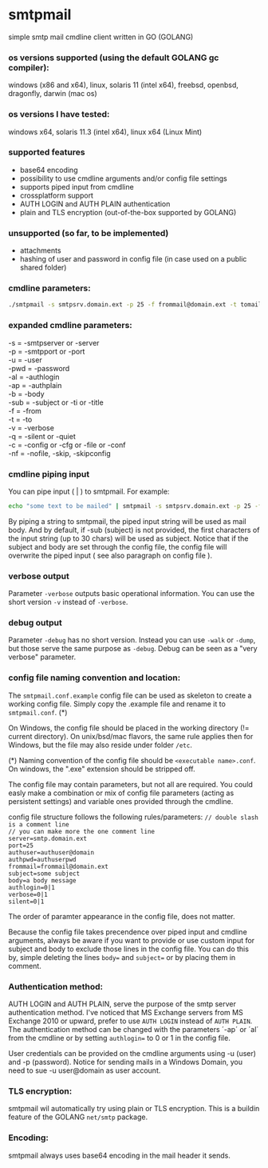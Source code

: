 # smtpmail
simple smtp mail cmdline client written in GO (GOLANG)


### os versions supported (using the default GOLANG gc compiler): 
windows (x86 and x64), linux, solaris 11 (intel x64), freebsd, openbsd, dragonfly, darwin (mac os) 


### os versions I have tested:
windows x64, solaris 11.3 (intel x64), linux x64 (Linux Mint)


### supported features
- base64 encoding<br />
- possibility to use cmdline arguments and/or config file settings<br />
- supports piped input from cmdline<br />
- crossplatform support<br />
- AUTH LOGIN and AUTH PLAIN authentication
- plain and TLS encryption (out-of-the-box supported by GOLANG)



### unsupported (so far, to be implemented)
- attachments
- hashing of user and password in config file (in case used on a public shared folder)


### cmdline parameters:
```sh
./smtpmail -s smtpsrv.domain.ext -p 25 -f frommail@domain.ext -t tomail1@domain.ext,tomail2@domain.ext -b "mail message" -sub "mail subject" -u <authuser> -pwd <password> [-al|-ap] [-q] [-c <config file>|-nf] [-v|-debug]
```

### expanded cmdline parameters:
-s = -smtpserver or -server<br />
-p = -smtpport or -port<br />
-u = -user<br />
-pwd = -password<br />
-al = -authlogin<br />
-ap = -authplain<br />
-b = -body<br />
-sub = -subject or -ti or -title<br />
-f = -from<br />
-t = -to<br />
-v = -verbose<br />
-q = -silent or -quiet<br />
-c = -config or -cfg or -file or -conf<br />
-nf = -nofile, -skip, -skipconfig<br />


### cmdline piping input
You can pipe input \( \| \) to smtpmail. For example:
```sh
echo "some text to be mailed" | smtpmail -s smtpsrv.domain.ext -p 25 -f frommail@domain.ext -t tomail@domain.ext -u <authuser> -pwd <password>
```

By piping a string to smtpmail, the piped input string will be used as mail body. And by default, if -sub (subject) is not provided, the first characters of the input string (up to 30 chars) will be used as subject. Notice that if the subject and body are set through the config file, the config file will overwrite the piped input ( see also paragraph on config file ). 


### verbose output
Parameter `-verbose` outputs basic operational information. You can use the short version `-v` instead of `-verbose`.


### debug output
Parameter `-debug`  has no short version. Instead you can use `-walk` or `-dump`, but those serve the same purpose as `-debug`. Debug can be seen as a "very verbose" parameter.



### config file naming convention and location:
The `smtpmail.conf.example` config file can be used as skeleton to create a working config file. Simply copy the .example file and rename it to `smtpmail.conf`. \(*\)

On Windows, the config file should be placed in the working directory (!= current directory).
On unix/bsd/mac flavors, the same rule applies then for Windows, but the file may also reside under folder `/etc`.

\(*\) Naming convention of the config file should be `<executable name>.conf`. On windows, the ".exe" extension should be stripped off.


The config file may contain parameters, but not all are required. You could easly make a combination or mix of config file parameters (acting as persistent settings) and variable ones provided through the cmdline. 

config file structure follows the following rules/parameters:
`// double slash is a comment line`<br />
`// you can make more the one comment line`<br />
`server=smtp.domain.ext`<br />
`port=25`<br />
`authuser=authuser@domain`<br />
`authpwd=authuserpwd`<br />
`frommail=frommail@domain.ext`<br />
`subject=some subject`<br />
`body=a body message`<br />
`authlogin=0|1`<br />
`verbose=0|1`<br />
`silent=0|1`<br />

The order of paramter appearance in the config file, does not matter.

Because the config file takes precendence over piped input and cmdline arguments, always be aware if you want to provide or use custom input for subject and body to exclude those lines in the config file. You can do this by, simple deleting the lines `body=` and `subject=` or by placing them in comment.


### Authentication method:
AUTH LOGIN and AUTH PLAIN, serve the purpose of the smtp server authentication method.
I\'ve noticed that MS Exchange servers from MS Exchange 2010 or upward, prefer to use `AUTH LOGIN` instead of `AUTH PLAIN`.
The authentication method can be changed with the parameters ´-ap´ or ´al´ from the cmdline or by setting `authlogin=` to 0 or 1 in the config file.

User credentials can be provided on the cmdline arguments using -u (user) and -p (password). Notice for sending mails in a Windows Domain, you need to sue -u user@domain as user account.

### TLS encryption:
smtpmail wil automatically try using plain or TLS encryption. This is a buildin feature of the GOLANG `net/smtp` package.

### Encoding:
smtpmail always uses base64 encoding in the mail header it sends.
